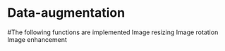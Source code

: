 # Data-augmentation
#The following functions are implemented
Image resizing
Image rotation
Image enhancement
